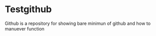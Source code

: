 # Testgithub
Github is a repository for showing bare minimun of github and how to manuever function
